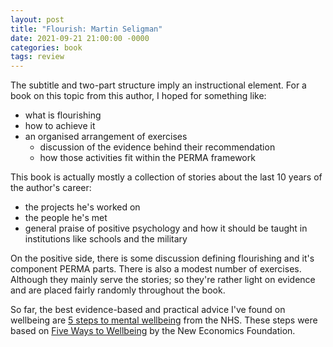 ```yaml
---
layout: post
title: "Flourish: Martin Seligman"
date: 2021-09-21 21:00:00 -0000
categories: book
tags: review
---
```


The subtitle and two-part structure imply an instructional element. For a book on this topic from this author, I hoped for something like:
- what is flourishing
- how to achieve it
- an organised arrangement of exercises
  - discussion of the evidence behind their recommendation
  - how those activities fit within the PERMA framework

This book is actually mostly a collection of stories about the last 10 years of the author's career:
- the projects he's worked on
- the people he's met
- general praise of positive psychology and how it should be taught in institutions like schools and the military

On the positive side, there is some discussion defining flourishing and it's component PERMA parts. There is also a modest number of exercises. Although they mainly serve the stories; so they're rather light on evidence and are placed fairly randomly throughout the book.

So far, the best evidence-based and practical advice I've found on wellbeing are [5 steps to mental wellbeing](https://www.nhs.uk/mental-health/self-help/guides-tools-and-activities/five-steps-to-mental-wellbeing/) from the NHS. These steps were based on [Five Ways to Wellbeing](https://neweconomics.org/2008/10/five-ways-to-wellbeing) by the New Economics Foundation.
